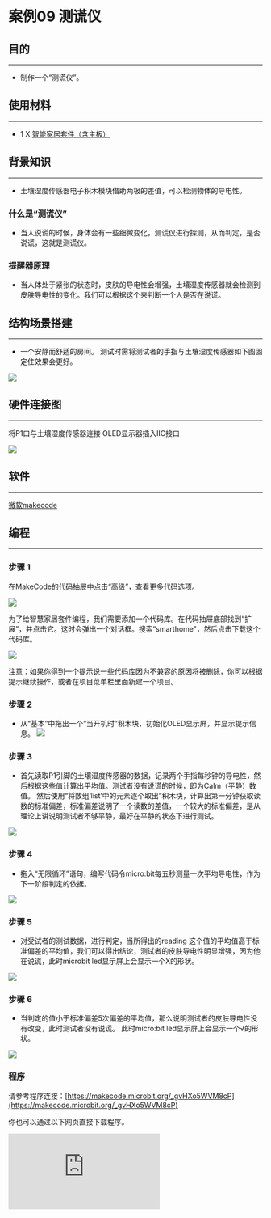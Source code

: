 # 案例09 测谎仪

## 目的
---

- 制作一个“测谎仪”。

## 使用材料
---
- 1 X [智能家居套件（含主板）](https://item.taobao.com/item.htm?ft=t&id=609328225464)

## 背景知识
---

- 土壤湿度传感器电子积木模块借助两极的差值，可以检测物体的导电性。


### 什么是“测谎仪”

- 当人说谎的时候，身体会有一些细微变化，测谎仪进行探测，从而判定，是否说谎，这就是测谎仪。

### 提醒器原理

- 当人体处于紧张的状态时，皮肤的导电性会增强，土壤湿度传感器就会检测到皮肤导电性的变化。我们可以根据这个来判断一个人是否在说谎。



## 结构场景搭建
---

- 一个安静而舒适的房间。
测试时需将测试者的手指与土壤湿度传感器如下图固定住效果会更好。

![](./images/K242fJs.png)

## 硬件连接图
---
将P1口与土壤湿度传感器连接
OLED显示器插入IIC接口

![](./images/vb2Z4a0.jpg)

## 软件
---
[微软makecode](https://makecode.microbit.org/#)


## 编程
---
### 步骤 1
在MakeCode的代码抽屉中点击“高级”，查看更多代码选项。

![](./images/smart_home_kit_case_01_01.png)

为了给智慧家居套件编程，我们需要添加一个代码库。在代码抽屉底部找到“扩展”，并点击它。这时会弹出一个对话框。搜索“smarthome"，然后点击下载这个代码库。

![](./images/smart_home_kit_case_01_02.png)

注意：如果你得到一个提示说一些代码库因为不兼容的原因将被删除，你可以根据提示继续操作，或者在项目菜单栏里面新建一个项目。


### 步骤 2

- 从“基本”中拖出一个“当开机时”积木块，初始化OLED显示屏，并显示提示信息。
![](./images/smart_home_kit_case_09_03.png)

### 步骤 3

- 首先读取P1引脚的土壤湿度传感器的数据，记录两个手指每秒钟的导电性，然后根据这些值计算出平均值。测试者没有说谎的时候，即为Calm（平静）数值。
然后使用“将数组‘list’中的元素逐个取出”积木块，计算出第一分钟获取读数的标准偏差，标准偏差说明了一个读数的差值，一个较大的标准偏差，是从理论上讲说明测试者不够平静，最好在平静的状态下进行测试。

![](./images/smart_home_kit_case_09_04.png)

### 步骤 4
- 拖入“无限循环”语句，编写代码令micro:bit每五秒测量一次平均导电性，作为下一阶段判定的依据。

![](./images/smart_home_kit_case_09_05.png)

### 步骤 5
- 对受试者的测试数据，进行判定，当所得出的reading 这个值的平均值高于标准偏差的平均值，我们可以得出结论，测试者的皮肤导电性明显增强，因为他在说谎，此时microbit led显示屏上会显示一个X的形状。

![](./images/smart_home_kit_case_09_06.png)

### 步骤 6
- 当判定的值小于标准偏差5次偏差的平均值，那么说明测试者的皮肤导电性没有改变，此时测试者没有说谎。
此时micro:bit led显示屏上会显示一个√的形状。

![](./images/smart_home_kit_case_09_07.png)

### 程序

请参考程序连接：[https://makecode.microbit.org/_gvHXo5WVM8cP](https://makecode.microbit.org/_gvHXo5WVM8cP)

你也可以通过以下网页直接下载程序。

<div
    style={{
        position: 'relative',
        paddingBottom: '60%',
        overflow: 'hidden',
    }}
>
    <iframe
        src="https://makecode.microbit.org/_gvHXo5WVM8cP"
        frameborder="0"
        sandbox="allow-popups allow-forms allow-scripts allow-same-origin"
        style={{
            position: 'absolute',
            width: '100%',
            height: '100%',
        }}
    />
</div>
---

## 结论
---

- 将手指放在土壤湿度传感器上，等待约10秒，测试正式开始，当测试者说谎，测谎仪上显示x，当测试者说真话，测谎仪上显示√。

## 思考
---

- 有什么方式能让测试的结果更加精确？

## 常见问题
---


## 相关阅读
---
